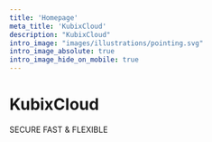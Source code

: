 ```yaml
---
title: 'Homepage'
meta_title: 'KubixCloud'
description: "KubixCloud"
intro_image: "images/illustrations/pointing.svg"
intro_image_absolute: true
intro_image_hide_on_mobile: true
---
```


# KubixCloud

SECURE FAST & FLEXIBLE
